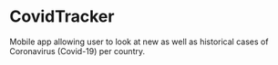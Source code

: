 # CovidTracker
Mobile app allowing user to look at new as well as historical cases of Coronavirus (Covid-19) per country.
